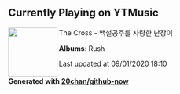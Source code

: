 ## Currently Playing on YTMusic

[<img align="left" width="100" src="https://lh3.googleusercontent.com/w72CTHbdIzF7rpMVqmleuJ4OSJGo33hyT0o3NObd5C2ugKdl9oK5TIugZAWW3vs0ru_eKms7oOOM8aqR">](https://music.youtube.com/channel/UCYVBzfV5IEk3bCMyPeqV1fg)

The Cross - 백설공주를 사랑한 난장이

**Albums**: Rush

Last updated at 09/01/2020 18:10

#### Generated with [20chan/github-now](https://github.com/20chan/github-now)


<!--
**20chan/20chan** is a ✨ _special_ ✨ repository because its `README.md` (this file) appears on your GitHub profile.

Here are some ideas to get you started:

- 🔭 I’m currently working on ...
- 🌱 I’m currently learning ...
- 👯 I’m looking to collaborate on ...
- 🤔 I’m looking for help with ...
- 💬 Ask me about ...
- 📫 How to reach me: ...
- 😄 Pronouns: ...
- ⚡ Fun fact: ...
-->
